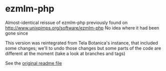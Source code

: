 # ezmlm-php
Almost-identical reissue of ezmlm-php previously found on http://www.unixpimps.org/software/ezmlm-php
No idea where it had been gone since

This version was reintegrated from Tela Botanica's instance, that included some
changes; we'll to undo those changes but some parts of the code are different at
the moment (take a look at branches and tags)

See the [original readme file](README)